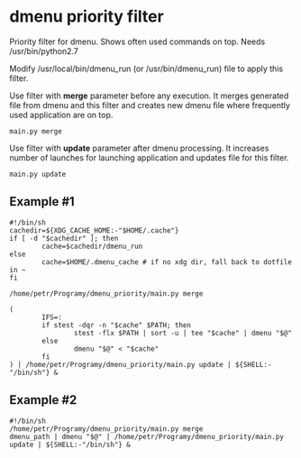 # dmenu priority filter

Priority filter for dmenu. Shows often used commands on top. Needs /usr/bin/python2.7

Modify /usr/local/bin/dmenu_run (or /usr/bin/dmenu_run) file to apply this filter.

Use filter with **merge** parameter before any execution. It merges generated file from dmenu and this filter and
creates new dmenu file where frequently used application are on top. 
```
main.py merge
```

Use filter with **update** parameter after dmenu processing. It increases number of launches for launching application
and updates file for this filter. 
```
main.py update
```

## Example #1
```
#!/bin/sh
cachedir=${XDG_CACHE_HOME:-"$HOME/.cache"}
if [ -d "$cachedir" ]; then
        cache=$cachedir/dmenu_run
else
        cache=$HOME/.dmenu_cache # if no xdg dir, fall back to dotfile in ~
fi

/home/petr/Programy/dmenu_priority/main.py merge

(
        IFS=:
        if stest -dqr -n "$cache" $PATH; then
                stest -flx $PATH | sort -u | tee "$cache" | dmenu "$@"
        else
                dmenu "$@" < "$cache"
        fi
) | /home/petr/Programy/dmenu_priority/main.py update | ${SHELL:-"/bin/sh"} &
```

## Example #2
```
#!/bin/sh
/home/petr/Programy/dmenu_priority/main.py merge
dmenu_path | dmenu "$@" | /home/petr/Programy/dmenu_priority/main.py update | ${SHELL:-"/bin/sh"} &
```
